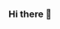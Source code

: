### Hi there 👋

<!--
[![Header](https://github.com/NataliaVolentova/NataliaVolentova/blob/main/header_IT.PNG "Header")](https://www.linkedin.com/in/natalia-volentova-029a3ab7/)
![ScreenShot](/main/header_IT.PNG)
![Header](/main/header_IT.PNG)


<p align="center">
  <img src='/header_IT.PNG'/>
</p>
[![Header](https://raw.githubusercontent.com/MartinHeinz/<OWNER>/<OWNER>/readme_header.png "Header")](https://some-url.dev/)
**NataliaVolentova/NataliaVolentova** is a ✨ _special_ ✨ repository because its `README.md` (this file) appears on your GitHub profile.

Here are some ideas to get you started:

 ###🔭 I’m currently working on 
### 🌱 I’m currently learning java. german
- 👯 I’m looking to collaborate on ...
### 🤔 I’m looking for help with pair programming in Java
- 💬 Ask me about ...
- 📫 How to reach me: ...
- 😄 Pronouns: ...
###⚡ Fun fact: latin dance makes me happy
-->
